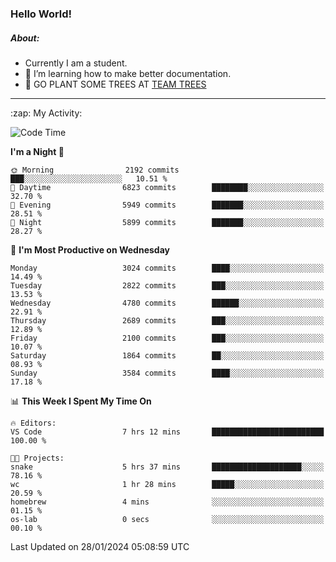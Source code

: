 ### Hello World!

##### About:
- Currently I am a student.
- 🌱 I’m learning how to make better documentation.
- 🌱 GO PLANT SOME TREES AT [TEAM TREES](https://teamtrees.org/)

---
  <summary>:zap: My Activity:</summary>
  
<!--START_SECTION:waka-->
![Code Time](http://img.shields.io/badge/Code%20Time-1%2C275%20hrs%2040%20mins-blue)

**I'm a Night 🦉** 

```text
🌞 Morning                2192 commits        ███░░░░░░░░░░░░░░░░░░░░░░   10.51 % 
🌆 Daytime                6823 commits        ████████░░░░░░░░░░░░░░░░░   32.70 % 
🌃 Evening                5949 commits        ███████░░░░░░░░░░░░░░░░░░   28.51 % 
🌙 Night                  5899 commits        ███████░░░░░░░░░░░░░░░░░░   28.27 % 
```
📅 **I'm Most Productive on Wednesday** 

```text
Monday                   3024 commits        ████░░░░░░░░░░░░░░░░░░░░░   14.49 % 
Tuesday                  2822 commits        ███░░░░░░░░░░░░░░░░░░░░░░   13.53 % 
Wednesday                4780 commits        ██████░░░░░░░░░░░░░░░░░░░   22.91 % 
Thursday                 2689 commits        ███░░░░░░░░░░░░░░░░░░░░░░   12.89 % 
Friday                   2100 commits        ███░░░░░░░░░░░░░░░░░░░░░░   10.07 % 
Saturday                 1864 commits        ██░░░░░░░░░░░░░░░░░░░░░░░   08.93 % 
Sunday                   3584 commits        ████░░░░░░░░░░░░░░░░░░░░░   17.18 % 
```


📊 **This Week I Spent My Time On** 

```text
🔥 Editors: 
VS Code                  7 hrs 12 mins       █████████████████████████   100.00 % 

🐱‍💻 Projects: 
snake                    5 hrs 37 mins       ████████████████████░░░░░   78.16 % 
wc                       1 hr 28 mins        █████░░░░░░░░░░░░░░░░░░░░   20.59 % 
homebrew                 4 mins              ░░░░░░░░░░░░░░░░░░░░░░░░░   01.15 % 
os-lab                   0 secs              ░░░░░░░░░░░░░░░░░░░░░░░░░   00.10 % 
```


 Last Updated on 28/01/2024 05:08:59 UTC
<!--END_SECTION:waka-->
